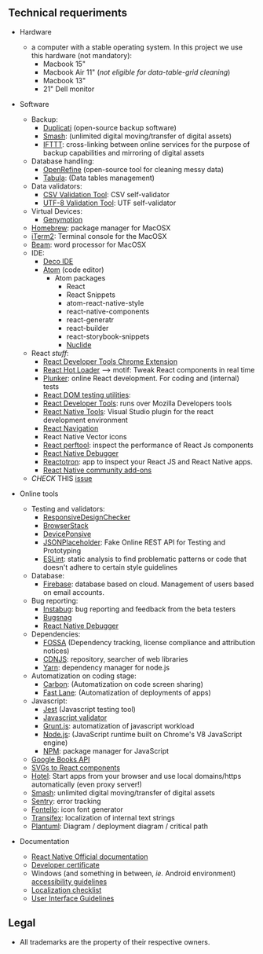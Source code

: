 ## Technical requeriments ##

* Hardware
    - a computer with a stable operating system. In this project we use this hardware (not mandatory):
        - Macbook 15"
        - Macbook Air 11" (_not eligible for data-table-grid cleaning_)
        - Macbook 13"
        - 21" Dell monitor
    
* Software
    
    - Backup:
        - [Duplicati](https://www.duplicati.com/) (open-source backup software)
        - [Smash](https://www.fromsmash.com/): (unlimited digital moving/transfer of digital assets)
        - [IFTTT](https://ifttt.com/): cross-linking between online services for the purpose of backup capabilities and mirroring of digital assets
    - Database handling:
        - [OpenRefine](http://openrefine.org/) (open-source tool for cleaning messy data)
        - [Tabula](https://github.com/tabulapdf/tabula): (Data tables management)
    - Data validators:
        - [CSV Validation Tool](https://github.com/digital-preservation/csv-validator): CSV self-validator
        - [UTF-8 Validation Tool](https://github.com/digital-preservation/utf8-validator): UTF self-validator
    - Virtual Devices:
        - [Genymotion](https://www.genymotion.com/)
    - [Homebrew](http://brew.sh/): package manager for MacOSX
    - [iTerm2](https://www.iterm2.com/): Terminal console for the MacOSX
    - [Beam](http://www.bean-osx.com/Bean.html): word processor for MacOSX
    - IDE:
        - [Deco IDE](https://www.decoide.org/)
        - [Atom](https://atom.io) (code editor)
            + Atom packages
                - React
                - React Snippets
                - atom-react-native-style
                - react-native-components
                - react-generatr
                - react-builder
                - react-storybook-snippets
                - [Nuclide](https://nuclide.io/)
    - React _stuff_:
        - [React Developer Tools Chrome Extension](https://chrome.google.com/webstore/detail/react-developer-tools/fmkadmapgofadopljbjfkapdkoienihi)
        - [React Hot Loader](https://github.com/gaearon/react-hot-loader) --> motif: Tweak React components in real time
        - [Plunker](https://plnkr.co/edit/tpl:wxQVHKHmyJVjcBJQsk6q): online React development. For coding and (internal) tests
        - [React DOM testing utilities](https://github.com/kentcdodds/react-testing-library): 
        - [React Developer Tools](https://addons.mozilla.org/en-US/firefox/addon/react-devtools/?src=collection): runs over Mozilla Developers tools
        - [React Native Tools](https://marketplace.visualstudio.com/items?itemName=vsmobile.vscode-react-native): Visual Studio plugin for the react development environment
        - [React Navigation](https://reactnavigation.org/)
        - React Native Vector icons
        - [React perftool](https://github.com/vaheqelyan/react-perftool): inspect the performance of React Js components
        - [React Native Debugger](https://github.com/jhen0409/react-native-debugger)
        - [Reactotron](https://github.com/infinitered/reactotron): app to inspect your React JS and React Native apps.
        - [React Native community add-ons](https://github.com/react-native-community)
    - _CHECK_ THIS [issue](https://bitbucket.org/imhicihu/bibliographical-hybrid-mobile-app/issues/16/software)

* Online tools
    - Testing and validators:
        - [ResponsiveDesignChecker](phttp://responsivedesignchecker.com/)
        - [BrowserStack](https://www.browserstack.com/)
        - [DevicePonsive](http://deviceponsive.com/)
        - [JSONPlaceholder](https://jsonplaceholder.typicode.com/): Fake Online REST API for Testing and Prototyping
        - [ESLint](https://eslint.org/): static analysis to find problematic patterns or code that doesn't adhere to certain style guidelines
    - Database:
        - [Firebase](https://firebase.google.com): database based on cloud. Management of users based on email accounts.
    - Bug reporting:
        - [Instabug](https://instabug.com/): bug reporting and feedback from the beta testers
        - [Bugsnag](https://github.com/bugsnag/bugsnag-react-native)
        - [React Native Debugger](https://github.com/jhen0409/react-native-debugger)
    - Dependencies:
        - [FOSSA](https://fossa.io/) (Dependency tracking, license compliance and attribution notices)
        - [CDNJS](https://cdnjs.com/): repository, searcher of web libraries
        - [Yarn](https://yarnpkg.com): dependency manager for node.js
    - Automatization on coding stage:
        - [Carbon](https://carbon.now.sh/): (Automatization on code screen sharing)
        - [Fast Lane](https://fastlane.tools/): (Automatization of deployments of apps)
    - Javascript:
        - [Jest](https://jestjs.io/) (Javascript testing tool)
        - [Javascript validator](https://validatejavascript.com/)
        - [Grunt.js](https://gruntjs.com/): automatization of javascript workload
        - [Node.js](https://nodejs.org/): (JavaScript runtime built on Chrome's V8 JavaScript engine)
        - [NPM](https://www.npmjs.com/): package manager for JavaScript
    - [Google Books API](https://developers.google.com/books/)
    - [SVGs to React components](https://svgr.now.sh/)
    - [Hotel](https://github.com/typicode/hotel): Start apps from your browser and use local domains/https automatically (even proxy server!)
    - [Smash](https://www.fromsmash.com/): unlimited digital moving/transfer of digital assets
    - [Sentry](https://sentry.io/): error tracking
    - [Fontello](http://fontello.com/): icon font generator
    - [Transifex](https://www.transifex.com/): localization of internal text strings
    - [Plantuml](http://www.plantuml.com/plantuml/uml/):  Diagram / deployment diagram / critical path

* Documentation
     - [React Native Official documentation](https://facebook.github.io/react-native/docs/getting-started.html)
     - [Developer certificate](https://developercertificate.org/)
     - Windows (and something in between, _ie._ Android environment) [accessibility guidelines](https://github.com/Microsoft/WindowsTemplateStudio/blob/dev/docs/accessibility.md)
     - [Localization checklist](https://www.transifex.com/resources/website-translation-checklist/)
     - [User Interface Guidelines](https://developer.android.com/guide/practices/ui_guidelines/)

## Legal ##

* All trademarks are the property of their respective owners.